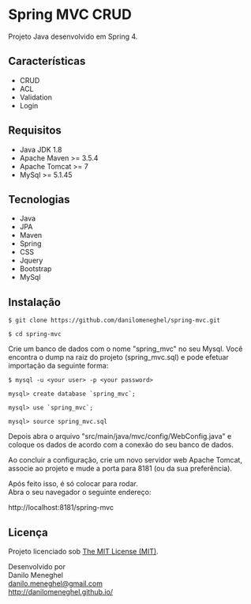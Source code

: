 # Spring MVC CRUD

Projeto Java desenvolvido em Spring 4.

## Características

- CRUD
- ACL
- Validation
- Login

## Requisitos

- Java JDK 1.8
- Apache Maven >= 3.5.4
- Apache Tomcat >= 7
- MySql >= 5.1.45

## Tecnologias

- Java
- JPA
- Maven
- Spring
- CSS
- Jquery
- Bootstrap
- MySql

## Instalação

```
$ git clone https://github.com/danilomeneghel/spring-mvc.git

$ cd spring-mvc

```

Crie um banco de dados com o nome "spring_mvc" no seu Mysql. Você encontra o dump na raiz do projeto (spring_mvc.sql) e pode efetuar importação da seguinte forma:

```
$ mysql -u <your user> -p <your password>

mysql> create database `spring_mvc`;

mysql> use `spring_mvc`;

mysql> source spring_mvc.sql

```

Depois abra o arquivo "src/main/java/mvc/config/WebConfig.java" e coloque os dados de acordo com a conexão do seu banco de dados. <br>

Ao concluir a configuração, crie um novo servidor web Apache Tomcat, associe ao projeto e mude a porta para 8181 (ou da sua preferência).<br>

Após feito isso, é só colocar para rodar.<br>
Abra o seu navegador o seguinte endereço: <br>

http://localhost:8181/spring-mvc

## Licença

Projeto licenciado sob <a href="LICENSE">The MIT License (MIT)</a>.


Desenvolvido por<br>
Danilo Meneghel<br>
danilo.meneghel@gmail.com<br>
http://danilomeneghel.github.io/<br>
